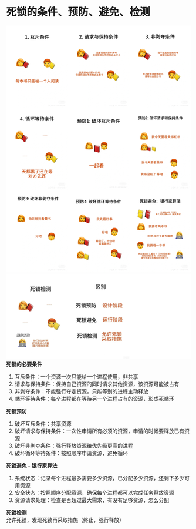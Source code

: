# 死锁的条件、预防、避免、检测
![deadlock1](../Assets/OS/deadlock1.jpg)
![deadlock2](../Assets/OS/deadlock2.jpg)
**死锁的必要条件**
1. 互斥条件：一个资源一次只能给一个进程使用，非共享
2. 请求与保持条件：保持自己资源的同时请求其他资源，该资源可能被占有
3. 非剥夺条件：不能强行夺走资源，只能等别的进程主动释放
4. 循环等待条件：每个进程都在等待另一个进程占有的资源，形成死循环
	
**死锁预防**
1. 破坏互斥条件：共享资源
2. 破坏请求与保持条件：一次性申请所有必须的资源，申请的时候要释放已有资源
3. 破坏非剥夺条件：强行释放资源给优先级更高的进程
4. 破坏循环等待条件：按照顺序申请资源，避免循环
	
**死锁避免 - 银行家算法**
1. 系统状态：记录每个进程最多需要多少资源，已分配多少资源，还剩下多少可用资源
2. 安全状态：按照顺序分配资源，确保每个进程都可以完成任务释放资源
3. 资源请求处理：检查是否超过最大需求，有没有足够资源，怎么分配
	
**死锁检测** <br>
允许死锁，发现死锁再采取措施（终止，强行释放）

